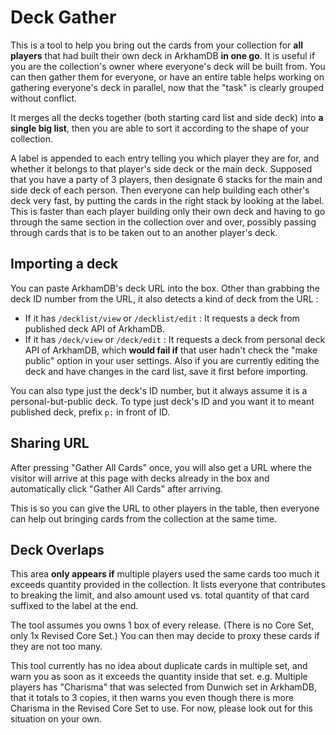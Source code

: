 # Deck Gather

This is a tool to help you bring out the cards from your collection for **all players** that had built their own deck in ArkhamDB **in one go**. It is useful if you are the collection's owner where everyone's deck will be built from. You can then gather them for everyone, or have an entire table helps working on gathering everyone's deck in parallel, now that the "task" is clearly grouped without conflict.

It merges all the decks together (both starting card list and side deck) into **a single big list**, then you are able to sort it according to the shape of your collection.

A label is appended to each entry telling you which player they are for, and whether it belongs to that player's side deck or the main deck. Supposed that you have a party of 3 players, then designate 6 stacks for the main and side deck of each person. Then everyone can help building each other's deck very fast, by putting the cards in the right stack by looking at the label. This is faster than each player building only their own deck and having to go through the same section in the collection over and over, possibly passing through cards that is to be taken out to an another player's deck.

## Importing a deck

You can paste ArkhamDB's deck URL into the box. Other than grabbing the deck ID number from the URL, it also detects a kind of deck from the URL :

- If it has `/decklist/view` or `/decklist/edit` : It requests a deck from published deck API of ArkhamDB.
- If it has `/deck/view` or `/deck/edit` : It requests a deck from personal deck API of ArkhamDB, which **would fail if** that user hadn't check the "make public" option in your user settings. Also if you are currently editing the deck and have changes in the card list, save it first before importing.

You can also type just the deck's ID number, but it always assume it is a personal-but-public deck. To type just deck's ID and you want it to meant published deck, prefix `p:` in front of ID.

## Sharing URL

After pressing "Gather All Cards" once, you will also get a URL where the visitor will arrive at this page with decks already in the box and automatically click "Gather All Cards" after arriving.

This is so you can give the URL to other players in the table, then everyone can help out bringing cards from the collection at the same time.

## Deck Overlaps

This area **only appears if** multiple players used the same cards too much it exceeds quantity provided in the collection. It lists everyone that contributes to breaking the limit, and also amount used vs. total quantity of that card suffixed to the label at the end.

The tool assumes you owns 1 box of every release. (There is no Core Set, only 1x Revised Core Set.) You can then may decide to proxy these cards if they are not too many.

This tool currently has no idea about duplicate cards in multiple set, and warn you as soon as it exceeds the quantity inside that set. e.g. Multiple players has "Charisma" that was selected from Dunwich set in ArkhamDB, that it totals to 3 copies, it then warns you even though there is more Charisma in the Revised Core Set to use. For now, please look out for this situation on your own.
